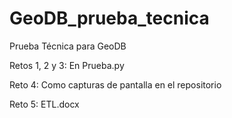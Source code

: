 # GeoDB_prueba_tecnica

Prueba Técnica para GeoDB

Retos 1, 2 y 3: En Prueba.py

Reto 4: Como capturas de pantalla en el repositorio

Reto 5: ETL.docx

